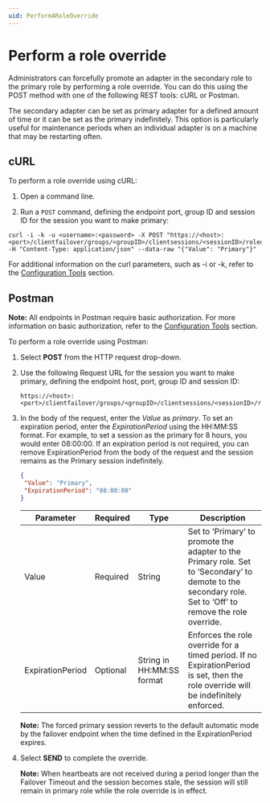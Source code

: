 ```yaml
---
uid: PerformARoleOverride
---
```


# Perform a role override

Administrators can forcefully promote an adapter in the secondary role to the primary role by performing a role override. You can do this using the
POST method with one of the following REST tools: cURL or Postman. 

The secondary adapter can be set as primary adapter for a defined amount of time or it can be set as the primary indefinitely. This option is particularly useful for maintenance periods when an individual adapter is on a machine that may be restarting often.

## cURL

To perform a role override using cURL:

1. Open a command line.

2. Run a `POST` command, defining the endpoint port, group ID and session ID for the session you want to make primary:

```
curl -i -k -u <username>:<password> -X POST "https://<host>:<port>/clientfailover/groups/<groupID>/clientsessions/<sessionID>/roleoverride" -H "Content-Type: application/json" --data-raw "{"Value": "Primary"}"
```

For additional information on the curl parameters, such as -i or -k, refer to the [Configuration Tools](xref:ConfigurationTools) section.

## Postman

**Note:** All endpoints in Postman require basic authorization. For more information on basic authorization, refer to the [Configuration Tools](xref:ConfigurationTools) section.

To perform a role override using Postman:

1. Select **POST** from the HTTP request drop-down.

2. Use the following Request URL for the session you want to make primary, defining the endpoint host, port, group ID and session ID:

   ```
   https://<host>:<port>/clientfailover/groups/<groupID>/clientsessions/<sessionID>/roleoverride
   ```
   
3. In the body of the request, enter the _Value_ as _primary_. To set an expiration period, enter the _ExpirationPeriod_ using the HH:MM:SS format. For example, to set a session as the primary for 8 hours, you would enter 08:00:00. If an expiration period is not required, you can remove ExpirationPeriod from the body of the request and the session remains as the Primary session indefinitely.
      
      ```json
   {
       "Value": "Primary",
       "ExpirationPeriod": "08:00:00"
   }
   ```
   
   | Parameter            | Required      | Type          | Description                     |
   |----------------------|---------------|---------------|---------------------------------|
   | Value                | Required      | String        | Set to ‘Primary’ to promote the adapter to the Primary role. Set to ‘Secondary’ to demote to the secondary role. Set to ‘Off’ to remove the role override. |
   | ExpirationPeriod     | Optional      | String in HH:MM:SS format | Enforces the role override for a timed period. If no ExpirationPeriod is set, then the role override will be indefinitely enforced. |
   
   **Note:** The forced primary session reverts to the default automatic mode by the failover endpoint when the time defined in the ExpirationPeriod expires.

4. Select **SEND** to complete the override. 

   **Note:** When heartbeats are not received during a period longer than the Failover Timeout and the session becomes stale, the session will still remain in primary role while the role override is in effect.
   
